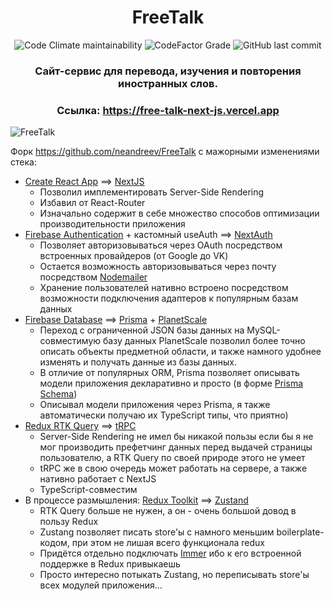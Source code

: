 <h1 align='center'>
	FreeTalk
</h1>

<p align='center'>
	<img alt="Code Climate maintainability" src="https://img.shields.io/codeclimate/maintainability-percentage/neandreev/FreeTalk-NextJS?label=CodeClimate&style=flat-square">
	<img alt="CodeFactor Grade" src="https://img.shields.io/codefactor/grade/github/neandreev/freetalk-nextjs?label=CodeFactor&style=flat-square">
	<img alt="GitHub last commit" src="https://img.shields.io/github/last-commit/neandreev/FreeTalk-NextJS?label=Last%20commit&style=flat-square">
</p>

<h3 align='center'>
	Сайт-сервис для перевода, изучения и повторения иностранных слов.
</h3>

<h3 align='center'>
	Ссылка: <a href="https://free-talk-next-js.vercel.app" target="_blank">https://free-talk-next-js.vercel.app</a>
</h3>

![FreeTalk](https://www.neandreev.ru/images/FreeTalk.webp)

Форк https://github.com/neandreev/FreeTalk с мажорными изменениями стека:

-	[Create React App](https://create-react-app.dev) ==> [NextJS](https://nextjs.org)
	- Позволил имплементировать Server-Side Rendering
	- Избавил от React-Router
	- Изначально содержит в себе множество способов оптимизации производительности приложения
- [Firebase Authentication](https://firebase.google.com/docs/auth) + кастомный useAuth ==> [NextAuth](https://next-auth.js.org)
	- Позволяет авторизовываться через OAuth посредством встроенных провайдеров (от Google до VK)
	- Остается возможность авторизовываться через почту посредством [Nodemailer](https://nodemailer.com/about/)
	- Хранение пользователей нативно встроено посредством возможности подключения адаптеров к популярным базам данных
- [Firebase Database](https://firebase.google.com/docs/database) ==> [Prisma](https://www.prisma.io) + [PlanetScale](https://planetscale.com)
	- Переход с ограниченной JSON базы данных на MySQL-совместимую базу данных PlanetScale позволил более точно описать объекты предметной области, и также намного удобнее изменять и получать данные из базы данных.
	- В отличие от популярных ORM, Prisma позволяет описывать модели приложения декларативно и просто (в форме [Prisma Schema](https://www.prisma.io/docs/concepts/components/prisma-schema))
	- Описывал модели приложения через Prisma, я также автоматически получаю их TypeScript типы, что приятно)
- [Redux RTK Query](https://redux-toolkit.js.org/rtk-query/overview) ==> [tRPC](https://trpc.io)
	- Server-Side Rendering не имел бы никакой пользы если бы я не мог производить префетчинг данных перед выдачей страницы пользователю, а RTK Query по своей природе этого не умеет
	- tRPC же в свою очередь может работать на сервере, а также нативно работает с NextJS
	- TypeScript-совместим
-	В процессе размышления: [Redux Toolkit](https://redux-toolkit.js.org) ==> [Zustand](https://github.com/pmndrs/zustand)
	-	RTK Query больше не нужен, а он - очень большой довод в пользу Redux
	- Zustang позволяет писать store'ы с намного меньшим boilerplate-кодом, при этом не лишая всего функционала redux
	- Придётся отдельно подключать [Immer](https://github.com/immerjs/immer) ибо к его встроенной поддержке в Redux привыкаешь
	- Просто интересно потыкать Zustang, но переписывать store'ы всех модулей приложения...
